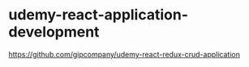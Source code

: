 # udemy-react-application-development
https://github.com/gipcompany/udemy-react-redux-crud-application
